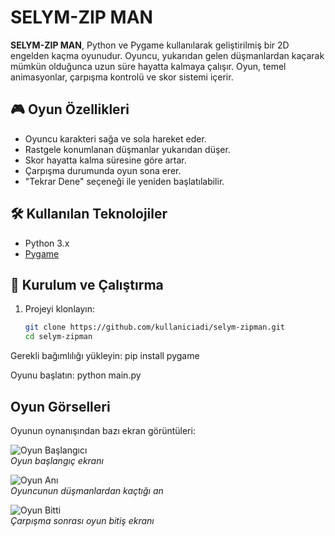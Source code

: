 # SELYM-ZIP MAN

**SELYM-ZIP MAN**, Python ve Pygame kullanılarak geliştirilmiş bir 2D engelden kaçma oyunudur. Oyuncu, yukarıdan gelen düşmanlardan kaçarak mümkün olduğunca uzun süre hayatta kalmaya çalışır. Oyun, temel animasyonlar, çarpışma kontrolü ve skor sistemi içerir.

## 🎮 Oyun Özellikleri

- Oyuncu karakteri sağa ve sola hareket eder.
- Rastgele konumlanan düşmanlar yukarıdan düşer.
- Skor hayatta kalma süresine göre artar.
- Çarpışma durumunda oyun sona erer.
- "Tekrar Dene" seçeneği ile yeniden başlatılabilir.

## 🛠 Kullanılan Teknolojiler

- Python 3.x
- [Pygame](https://www.pygame.org/)

## 🚀 Kurulum ve Çalıştırma

1. Projeyi klonlayın:

   ```bash
   git clone https://github.com/kullaniciadi/selym-zipman.git
   cd selym-zipman

Gerekli bağımlılığı yükleyin:
  pip install pygame

Oyunu başlatın:
  python main.py

##  Oyun Görselleri

Oyunun oynanışından bazı ekran görüntüleri:

![Oyun Başlangıcı](./images/1.png)  
*Oyun başlangıç ekranı*

![Oyun Anı](./images/2.png)  
*Oyuncunun düşmanlardan kaçtığı an*

![Oyun Bitti](./images/3.png)  
*Çarpışma sonrası oyun bitiş ekranı*

